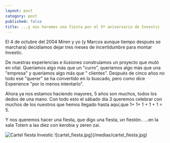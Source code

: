 ```yaml
---
layout: post
category: post
published: false
title: ...y nos haremos una fiesta por el 5º aniversario de Investic
---
```


El 4 de octubre del 2004 Miren y yo (y Marcos aunque tiempo después se marchara) decidíamos dejar tres meses de incertidumbre para montar Investic.  

De nuestras experiencias e ilusiones construíamos un proyecto que mutó en vital. Queríamos algo más que un "curro", queríamos algo más que una "empresa" y queríamos algo más que " clientes". Después de cinco años no todo ese "querer" se ha convertido en lo buscado, pero como dice Experience "por lo menos intentarlo". 

Ahora ya nos estamos haciendo mayores, 5 años son muchos, todos los dedos de una mano. Con todo esto el sábado día 3 queremos celebrar con muchos de los nuestros que hemos llegado hasta aquí,que 1+ 1+ 1 + 1 + 1  = 5.  

Y nos queremos hacer una fiesta, que digo una fiesta, un fiestón.. ...en la sala Totem a las diez con kerobia y zeren zai.

<img src="/files/u8/cartel_fiesta.jpg" width="686" height="1000" alt="Cartel fiesta Investic" />
![cartel_fiesta.jpg](/medias/cartel_fiesta.jpg)
